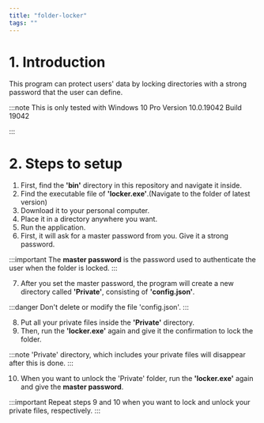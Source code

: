 ```yaml
---
title: "folder-locker"
tags: ""
---
```


# 1. Introduction

This program can protect users' data by locking directories with a strong password that the user can define. 

:::note
This is only tested with Windows 10 Pro Version	10.0.19042 Build 19042

:::

# 2. Steps to setup

1. First, find the **'bin'** directory in this repository and navigate it inside.
2. Find the executable file of **'locker.exe'**.(Navigate to the folder of latest version)
3. Download it to your personal computer.
4. Place it in a directory anywhere you want.
5. Run the application.
6. First, it will ask for a master password from you. Give it a strong password.


:::important
The **master password** is the password used to authenticate the user when the folder is locked.
:::

7. After you set the master password, the program will create a new directory called **'Private'**, consisting of **'config.json'**.

:::danger
Don't delete or modify the file 'config.json'.
:::

8. Put all your private files inside the **'Private'** directory.
9. Then, run the **'locker.exe'** again and give it the confirmation to lock the folder.

:::note
'Private' directory, which includes your private files will disappear after this is done. 
:::

10. When you want to unlock the 'Private' folder, run the **'locker.exe'** again and give the **master password**.

:::important
Repeat steps 9 and 10 when you want to lock and unlock your private files, respectively.
:::
